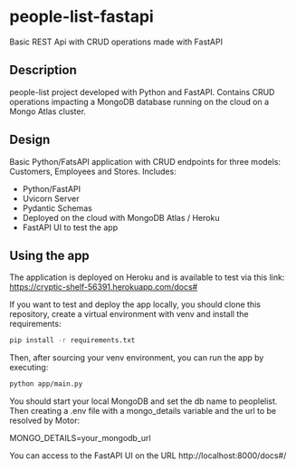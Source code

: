 # people-list-fastapi
Basic REST Api with CRUD operations made with FastAPI

## Description
people-list project developed with Python and FastAPI. Contains CRUD operations impacting a MongoDB database running on the cloud on a Mongo Atlas cluster.

## Design
Basic Python/FatsAPI application with CRUD endpoints for three models: Customers, Employees and Stores.
Includes:
- Python/FastAPI
- Uvicorn Server
- Pydantic Schemas
- Deployed on the cloud with MongoDB Atlas / Heroku
- FastAPI UI to test the app

## Using the app
The application is deployed on Heroku and is available to test via this link: https://cryptic-shelf-56391.herokuapp.com/docs#

If you want to test and deploy the app locally, you should clone this repository, create a virtual environment with venv and install the requirements:
```bash
pip install -r requirements.txt
```

Then, after sourcing your venv environment, you can run the app by executing:
```bash
python app/main.py
```

You should start your local MongoDB and set the db name to peoplelist. Then creating a .env file with a mongo_details variable and the url to be resolved by Motor:

MONGO_DETAILS=your_mongodb_url

You can access to the FastAPI UI on the URL http://localhost:8000/docs#/
